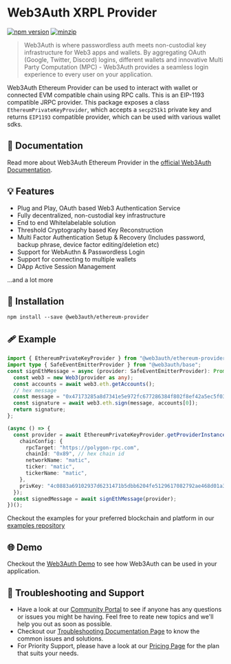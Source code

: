# Web3Auth XRPL Provider

[![npm version](https://img.shields.io/npm/v/@web3auth/ethereum-provider?label=%22%22)](https://www.npmjs.com/package/@web3auth/ethereum-provider/v/latest)
[![minzip](https://img.shields.io/bundlephobia/minzip/@web3auth/ethereum-provider?label=%22%22)](https://bundlephobia.com/result?p=@web3auth/ethereum-provider@latest)

> Web3Auth is where passwordless auth meets non-custodial key infrastructure for Web3 apps and wallets. By aggregating OAuth (Google, Twitter, Discord) logins, different wallets and innovative Multi Party Computation (MPC) - Web3Auth provides a seamless login experience to every user on your application.

Web3Auth Ethereum Provider can be used to interact with wallet or connected EVM compatible chain using RPC calls. This is an EIP-1193 compatible JRPC provider. This package exposes a class `EthereumPrivateKeyProvider`, which accepts a `secp251k1` private key and returns `EIP1193` compatible provider, which can be used with various wallet sdks.

## 📖 Documentation

Read more about Web3Auth Ethereum Provider in the [official Web3Auth Documentation](https://web3auth.io/docs/sdk/web/providers/evm#getting-a-provider-from-any-secp256k1-private-key).

## 💡 Features
- Plug and Play, OAuth based Web3 Authentication Service
- Fully decentralized, non-custodial key infrastructure
- End to end Whitelabelable solution
- Threshold Cryptography based Key Reconstruction
- Multi Factor Authentication Setup & Recovery (Includes password, backup phrase, device factor editing/deletion etc)
- Support for WebAuthn & Passwordless Login
- Support for connecting to multiple wallets
- DApp Active Session Management

...and a lot more

## 🔗 Installation

```shell
npm install --save @web3auth/ethereum-provider
```

## 🩹 Example

```ts
import { EthereumPrivateKeyProvider } from "@web3auth/ethereum-provider";
import type { SafeEventEmitterProvider } from "@web3auth/base";
const signEthMessage = async (provider: SafeEventEmitterProvider): Promise<string> => {
  const web3 = new Web3(provider as any);
  const accounts = await web3.eth.getAccounts();
  // hex message
  const message = "0x47173285a8d7341e5e972fc677286384f802f8ef42a5ec5f03bbfa254cb01fad";
  const signature = await web3.eth.sign(message, accounts[0]);
  return signature;
};

(async () => {
  const provider = await EthereumPrivateKeyProvider.getProviderInstance({
    chainConfig: {
      rpcTarget: "https://polygon-rpc.com",
      chainId: "0x89", // hex chain id
      networkName: "matic",
      ticker: "matic",
      tickerName: "matic",
    },
    privKey: "4c0883a69102937d6231471b5dbb6204fe5129617082792ae468d01a3f362318",
  });
  const signedMessage = await signEthMessage(provider);
})();
```

Checkout the examples for your preferred blockchain and platform in our [examples repository](https://github.com/Web3Auth/examples/)

## 🌐 Demo

Checkout the [Web3Auth Demo](https://demo-app.web3auth.io/) to see how Web3Auth can be used in your application.

## 💬 Troubleshooting and Support

- Have a look at our [Community Portal](https://community.web3auth.io/) to see if anyone has any questions or issues you might be having. Feel free to reate new topics and we'll help you out as soon as possible.
- Checkout our [Troubleshooting Documentation Page](https://web3auth.io/docs/troubleshooting) to know the common issues and solutions.
- For Priority Support, please have a look at our [Pricing Page](https://web3auth.io/pricing.html) for the plan that suits your needs.
